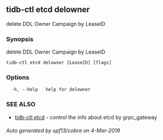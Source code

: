 ## tidb-ctl etcd delowner

delete DDL Owner Campaign by LeaseID

### Synopsis


delete DDL Owner Campaign by LeaseID

```
tidb-ctl etcd delowner [LeaseID] [flags]
```

### Options

```
  -h, --help   help for delowner
```

### SEE ALSO
* [tidb-ctl etcd](tidb-ctl_etcd.md)	 - control the info about etcd by grpc_gateway

###### Auto generated by spf13/cobra on 4-Mar-2019
